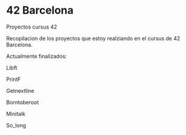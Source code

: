 # 42 Barcelona
Proyectos cursus 42

Recopilacion de los proyectos que estoy realziando en el cursus de 42 Barcelona.

Actualmente finalizados:

Libft

PrintF

Getnextline

Borntoberoot

Minitalk

So_long
